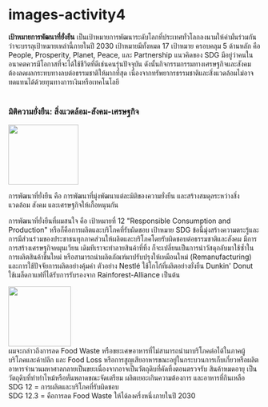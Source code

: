 # images-activity4

<b>เป้าหมายการพัฒนาที่ยั่งยืน</b> เป็นเป้าหมายการพัฒนาระดับโลกที่ประเทศทั่วโลกลงนามให้คำมั่นร่วมกันว่าจะบรรลุเป้าหมายเหล่านี้ภายในปี 2030 เป้าหมายมีทั้งหมด 17 เป้าหมาย ครอบคลุม 5 ด้านหลัก คือ People, Prosperity, Planet, Peace, และ Partnership แนวคิดของ SDG มีอยู่ว่าคนในอนาคตควรมีโอกาสที่จะได้ใช้ชีวิตที่ดีเช่นคนรุ่นปัจจุบัน ดังนั้นกิจกรรมกรรมทางเศรษฐกิจและสังคมต้องลดผลกระทบทางลบต่อธรรมชาติให้มากที่สุด เนื่องจากทรัพยากรธรรมชาติและสิ่งแวดล้อมไม่อาจทดแทนได้ด้วยทุนทางการเงินหรือเทคโนโลยี
<br><br>
<h3><b>มิติความยั่งยืน: สิ่งแวดล้อม-สังคม-เศรษฐกิจ</b></h3>

<img height="120" width="140" src="https://user-images.githubusercontent.com/94230186/218776165-ea73bece-4796-453e-a5de-7ca897875a55.png">

การพัฒนาที่ยั่งยืน คือ การพัฒนาที่มุ่งพัฒนาแต่ละมิติของความยั่งยืน และสร้างสมดุลระหว่างสิ่งแวดล้อม สังคม และเศรษฐกิจให้เกื้อหนุนกัน <br>

การพัฒนาที่ยั่งยืนที่ผมสนใจ คือ เป้าหมายที่ 12 "Responsible Consumption and Production" หรือก็คือการผลิตและบริโภคที่รับผิดชอบ เป้าหมาย SDG ข้อนี้มุ่งสร้างความตระรู้และการมีส่วนร่วมของประชาชนทุกภาคส่วนให้ผลิตและบริโภคโดยรับผิดชอบต่อธรรมชาติและสังคม มีการการสร้างเศรษฐกิจหมุนเวียน เดิมทีเราจะทำลายสินค้าที่ทิ้ง ก็จะเปลี่ยนเป็นการนำวัสดุกลับมาใช้ซ้ำในการผลิตสินค้าชิ้นใหม่ หรือสามารถนำผลิตภัณฑ์มาปรับปรุงให้เหมือนใหม่ (Remanufacturing) และการใช้ปัจจัยการผลิตอย่างคุ้มค่า ตัวอย่าง Nestlé ใช้โกโก้ที่ผลิตอย่างยั่งยืน Dunkin' Donut ใช้เมล็ดกาแฟที่ได้รับการรับรองจาก Rainforest-Alliance เป็นต้น <br>

<img height="120" width="125" src="https://user-images.githubusercontent.com/94230186/218789007-305fd9c6-726b-4bc0-bb8b-a67e61427c41.png">


<br>
ผมจะกล่าวถึงการลด Food Waste หรือขยะเศษอาหารที่ไม่สามารถนำมาบริโภคต่อได้ในภาคผู้บริโภคและค้าปลีก และ Food Loss หรือการสูญเสียอาหารขณะอยู่ในกระบวนการเก็บเกี่ยวหรือผลิต
อาหารจำนวนมหาศาลกลายเป็นขยะเนื่องจากอาจเป็นวัตถุดิบที่คัดทิ้งตอนตรวจรับ สินค้าหมดอายุ เป็นวัตถุดิบที่ทำทำไหม้หรือหั่นพลาดขณะจัดเตรียม ผลิตเยอะเกินความต้องการ และอาหารที่กินเหลือ
SDG 12 = การผลิตและบริโภคที่รับผิดชอบ <br>
SDG 12.3 = คือการลด Food Waste ให้ได้ลงครึ่งหนึ่งภายในปี 2030 <br>





